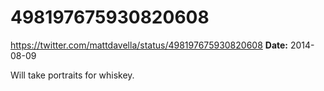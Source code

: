 # 498197675930820608
https://twitter.com/mattdavella/status/498197675930820608
**Date:** 2014-08-09

Will take portraits for whiskey.
